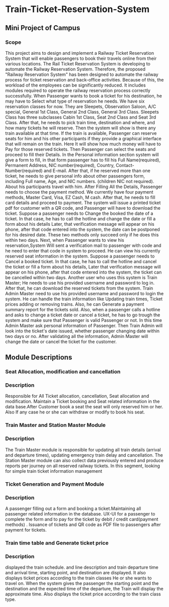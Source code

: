 # Train-Ticket-Reservation-System
## Mini Project of Campus

### Scope

This project aims to design and implement a Railway Ticket Reservation System that will enable passengers to book their travels online from their various locations. The Rail Ticket Reservation System is developing to automate the Railway Reservation System. Therefore, the proposed "Railway Reservation System" has been designed to automate the railway process for ticket reservation and back-office activities. Because of this, the workload of the employees can be significantly reduced. It includes modules required to operate the railway reservation process correctly successfully.
When Passenger wants to book a ticket for his destination, he may have to Select what type of reservation he needs. We have six reservation classes for now. They are Sleepets, Observation Saloon, A/C special, General 1st Class, General 2nd Class, General 3rd Class. Sleepets Class has three subclasses Cabin 1st Class, Seat 2nd Class and Seat 3rd Class. After that, he needs to pick train time, destination and where, and how many tickets he will reserve. Then the system will show is there any train available at that time. If the train is available, Passenger can reserve seats for him and his other participants if they provide a graphical interface that will remain on the train. Here It will show how much money will have to Pay for those reserved tickets. Then Passenger can select the seats and proceed to fill their Details.
In the Personal information section system will give a form to fill, in that form passenger has to fill his Full Name(required), Permanent Address, NIC number(required), Country, Contact-Number(required) and E-mail. After that, if he reserved more than one ticket, he needs to give personal info about other passengers form, including Full name, Age, and NIC numbers. (children NIC not required). About his participants travel with him.
After Filling All the Details, Passenger needs to choose the payment method. We currently have four payment methods, Master Card, Visa, EZ Cash, M cash. After that, he needs to fill card details and proceed to payment. The system will issue a printed ticket pdf for customer with a QR code, and Passenger will have to download the ticket.
Suppose a passenger needs to Change the booked the date of a ticket. In that case, he has to call the hotline and change the date or fill a form about his details Later, that verification message will appear on his phone, after that code entered into the system, the date can be postponed for his desired date. These two methods only succeed only if he does this within two days.
Next, when Passenger wants to view his reservation,System Will sent a verification mail to passenger with code and he need to enter that code in system to proceed. He can view his currently reserved seat information in the system.
Suppose a passenger needs to Cancel a booked ticket. In that case, he has to call the hotline and cancel the ticket or fill a form about his details, Later that verification message will appear on his phone, after that code entered into the system, the ticket can be cancelled within two days.
Another user who uses this system is Train Master; He needs to use his provided username and password to log in. After that, he can download the reserved tickets from the system.
Train Admin Master need to use his provided username and password to login the system. He can handle the train information like Updating train times, Ticket prices adding or removing trains. Also, he can Generate a payment summary report for the tickets sold. Also, when a passenger calls a hotline and asks to change a ticket date or cancel a ticket, he has to go trough the system and make sure that Passenger is valid Passenger or not. In this time Admin Master ask personal information of Passenger. Then Train Admin will look into the ticket's date issued, whether passenger changing date within two days or no. After validating all the information, Admin Master will change the date or cancel the ticket for the customer.

## Module Descriptions
 
### Seat Allocation, modification and cancellation
### Description
  Responsible for All Ticket allocation, cancellation, Seat allocation and modification. Maintain a Ticket booking and Seat related information in the data base.After Customer     book a seat the seat will only reserved him or her. Also If any case he or she can withdraw or modify to book his seat. 
    
### Train Master and Station Master Module
### Description
  The Train Master module is responsible for updating all train details (arrival and departure times), updating emergency train delay and cancellation. The Station Master module   can also collect data previously entered and produce reports per journey on all reserved railway tickets. In this segment, looking for simple train ticket information           management
  
### Ticket Generation and Payment Module
### Description
  A passenger filling out a form and booking a ticket.Maintaining all passenger related information in the database. UX-UI for a passenger to complete the form and to pay for     the ticket by debit / credit card(payment methods) . Issuance of tickets and QR code as PDF file to passengers after payment for tickets.
  
### Train time table and Generate ticket price
### Description
 displayed the train schedule. and line description and train departure time and arrival time, starting point, and destination are displayed. It also displays ticket prices according to the train classes He or she wants to travel on. When the system gives the passenger the starting point and the destination and the expected time of the departure, the Train will display the approximate time. Also displays the ticket price according to the train class type.
  
